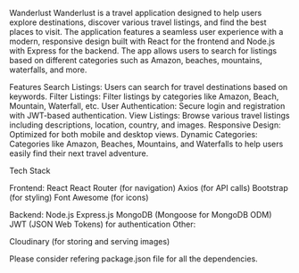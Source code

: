 Wanderlust
Wanderlust is a travel application designed to help users explore destinations, discover various travel listings, and find the best places to visit. The application features a seamless user experience with a modern, responsive design built with React for the frontend and Node.js with Express for the backend. The app allows users to search for listings based on different categories such as Amazon, beaches, mountains, waterfalls, and more.

Features
Search Listings: Users can search for travel destinations based on keywords.
Filter Listings: Filter listings by categories like Amazon, Beach, Mountain, Waterfall, etc.
User Authentication: Secure login and registration with JWT-based authentication.
View Listings: Browse various travel listings including descriptions, location, country, and images.
Responsive Design: Optimized for both mobile and desktop views.
Dynamic Categories: Categories like Amazon, Beaches, Mountains, and Waterfalls to help users easily find their next travel adventure.

Tech Stack

Frontend:
React
React Router (for navigation)
Axios (for API calls)
Bootstrap (for styling)
Font Awesome (for icons)

Backend:
Node.js
Express.js
MongoDB (Mongoose for MongoDB ODM)
JWT (JSON Web Tokens) for authentication
Other:

Cloudinary (for storing and serving images)

Please consider refering package.json file for all the dependencies.
